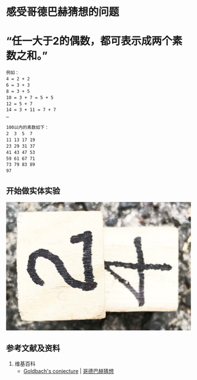 # 感受哥德巴赫猜想的问题

# “任一大于2的偶数，都可表示成两个素数之和。”

```html
例如：
4 = 2 + 2
6 = 3 + 3
8 = 3 + 5
10 = 3 + 7 = 5 + 5
12 = 5 + 7
14 = 3 + 11 = 7 + 7
…
```

```html
100以内的素数如下：
2  3  5  7 
11 13 17 19
23 29 31 37
41 43 47 53
59 61 67 71
73 79 83 89
97
```

## 开始做实体实验

![](/images/数论/素数数列及其相关猜想/感受哥德巴赫猜想的问题/1a1.jpg)

## 参考文献及资料

1. 维基百科
	- [Goldbach's conjecture](https://en.wikipedia.org/wiki/Goldbach%27s_conjecture) | [哥德巴赫猜想](https://zh.wikipedia.org/wiki/%E5%93%A5%E5%BE%B7%E5%B7%B4%E8%B5%AB%E7%8C%9C%E6%83%B3)
